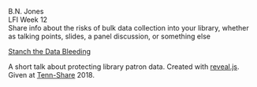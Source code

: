 B.N. Jones  
LFI Week 12  
Share info about the risks of bulk data collection into your library, whether as talking points, slides, a panel discussion, or something else


[Stanch the Data Bleeding](https://librarianbryan.github.io/datamining_/)

A short talk about protecting library patron data. Created with [reveal.js](https://github.com/hakimel/reveal.js/blob/master/README.md). Given at [Tenn-Share](https://www.tenn-share.org/fallconference) 2018.
